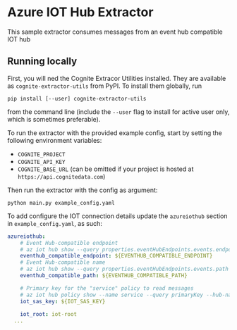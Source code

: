 Azure IOT Hub Extractor
=============

This sample extractor consumes messages from an event hub compatible IOT hub


## Running locally

First, you will ned the Cognite Extracor Utilities installed. They are available
as `cognite-extractor-utils` from PyPI. To install them globally, run

```
pip install [--user] cognite-extractor-utils
```

from the command line (include the `--user` flag to install for active user
only, which is sometimes preferable).

To run the extractor with the provided example config, start by setting the
following environment variables:

 * `COGNITE_PROJECT`
 * `COGNITE_API_KEY`
 * `COGNITE_BASE_URL` (can be omitted if your project is hosted at
   `https://api.cognitedata.com`)

Then run the extractor with the config as argument:

```
python main.py example_config.yaml
```

To add configure the IOT connection details update the `azureiothub` section in
`example_config.yaml`, as such:

``` yaml
azureiothub:
    # Event Hub-compatible endpoint
    # az iot hub show --query properties.eventHubEndpoints.events.endpoint --name {your IoT Hub name}
    eventhub_compatible_endpoint: ${EVENTHUB_COMPATIBLE_ENDPOINT}
    # Event Hub-compatible name
    # az iot hub show --query properties.eventHubEndpoints.events.path --name {your IoT Hub name}
    eventhub_compatible_path: ${EVENTHUB_COMPATIBLE_PATH}

    # Primary key for the "service" policy to read messages
    # az iot hub policy show --name service --query primaryKey --hub-name {your IoT Hub name}
    iot_sas_key: ${IOT_SAS_KEY}
    
    iot_root: iot-root
  ...
```

